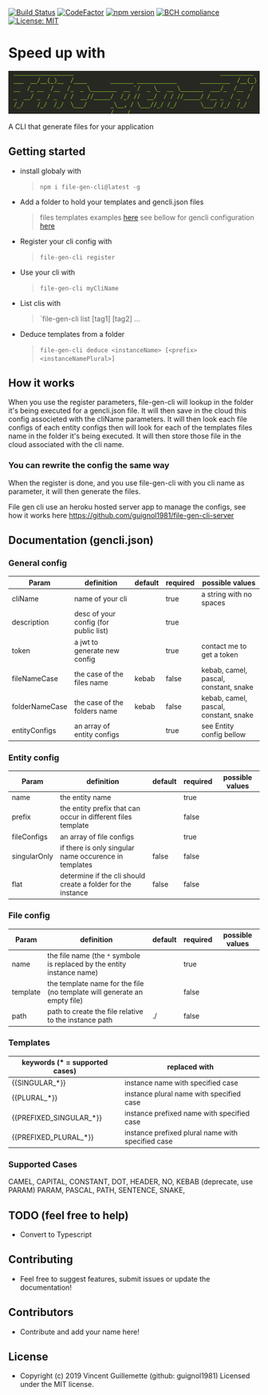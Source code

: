 [![Build Status](https://travis-ci.com/guignol1981/file-gen-cli.svg?branch=master)](https://travis-ci.com/guignol1981/file-gen-cli)
[![CodeFactor](https://www.codefactor.io/repository/github/guignol1981/file-gen-cli/badge)](https://www.codefactor.io/repository/github/guignol1981/file-gen-cli)
[![npm version](https://badge.fury.io/js/file-gen-cli.svg)](https://badge.fury.io/js/file-gen-cli)
[![BCH compliance](https://bettercodehub.com/edge/badge/guignol1981/file-gen-cli?branch=master)](https://bettercodehub.com/)
[![License: MIT](https://img.shields.io/badge/License-MIT-yellow.svg)](https://opensource.org/licenses/MIT)

# Speed up with

![Logo](/src/assets/logo.PNG?raw=true 'Logo')

A CLI that generate files for your application

## Getting started

-   install globaly with
    > `npm i file-gen-cli@latest -g`
-   Add a folder to hold your templates and gencli.json files
    > files templates examples [here](https://github.com/guignol1981/file-gen-cli/tree/master/example)
    > see bellow for gencli configuration [here](https://github.com/guignol1981/file-gen-cli/tree/master/example/gencli.json)
-   Register your cli config with
    > `file-gen-cli register`
-   Use your cli with
    > `file-gen-cli myCliName`
-   List clis with
    > `file-gen-cli list [tag1] [tag2] ...
-   Deduce templates from a folder
    > `file-gen-cli deduce <instanceName> [<prefix> <instanceNamePlural>]`

## How it works

When you use the register parameters, file-gen-cli will lookup in the folder it's being executed for a gencli.json file. It will then save in the cloud this config associeted with the cliName parameters. It will then look each file configs of each entity configs then will look for each of the templates files name in the folder it's being executed. It will then store those file in the cloud associated with the cli name.

### You can rewrite the config the same way

When the register is done, and you use file-gen-cli with you cli name as parameter, it will then generate the files.

File gen cli use an heroku hosted server app to manage the configs, see how it works here <https://github.com/guignol1981/file-gen-cli-server>

## Documentation (gencli.json)

### General config

| Param          | definition                            | default | required | possible values                       |
| -------------- | ------------------------------------- | ------- | -------- | ------------------------------------- |
| cliName        | name of your cli                      |         | true     | a string with no spaces               |
| description    | desc of your config (for public list) |         | true     |                                       |
| token          | a jwt to generate new config          |         | true     | contact me to get a token             |
| fileNameCase   | the case of the files name            | kebab   | false    | kebab, camel, pascal, constant, snake |
| folderNameCase | the case of the folders name          | kebab   | false    | kebab, camel, pascal, constant, snake |
| entityConfigs  | an array of entity configs            |         | true     | see Entity config bellow              |

### Entity config

| Param        | definition                                                   | default | required | possible values |
| ------------ | ------------------------------------------------------------ | ------- | -------- | --------------- |
| name         | the entity name                                              |         | true     |                 |
| prefix       | the entity prefix that can occur in different files template |         | false    |                 |
| fileConfigs  | an array of file configs                                     |         | true     |                 |
| singularOnly | if there is only singular name occurence in templates        | false   | false    |                 |
| flat         | determine if the cli should create a folder for the instance | false   | false    |                 |

### File config

| Param    | definition                                                               | default | required | possible values |
| -------- | ------------------------------------------------------------------------ | ------- | -------- | --------------- |
| name     | the file name (the `*` symbole is replaced by the entity instance name)  |         | true     |                 |
| template | the template name for the file (no template will generate an empty file) |         | false    |                 |
| path     | path to create the file relative to the instance path                    | ./      | false    |                 |

### Templates

| keywords (\* = supported cases) | replaced with                                     |
| ------------------------------- | ------------------------------------------------- |
| {{SINGULAR_*}}                  | instance name with specified case                 |
| {{PLURAL_*}}                    | instance plural name with specified case          |
| {{PREFIXED_SINGULAR_*}}         | instance prefixed name with specified case        |
| {{PREFIXED_PLURAL_*}}           | instance prefixed plural name with specified case |

### Supported Cases

CAMEL,
CAPITAL,
CONSTANT,
DOT,
HEADER,
NO,
KEBAB (deprecate, use PARAM)
PARAM,
PASCAL,
PATH,
SENTENCE,
SNAKE,

## TODO (feel free to help)

-   Convert to Typescript

## Contributing

-   Feel free to suggest features, submit issues or update the documentation!

## Contributors

-   Contribute and add your name here!

## License

-   Copyright (c) 2019 Vincent Guillemette (github: guignol1981) Licensed under the MIT license.
